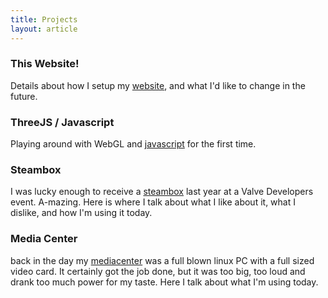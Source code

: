 ```yaml
---
title: Projects
layout: article
---
```


### This Website! ###
   [website]: /projects/website.html

Details about how I setup my [website], and what I'd like to change in the future.

### ThreeJS / Javascript ###
   [javascript]: /projects/javascript.html

Playing around with WebGL and [javascript] for the first time.

### Steambox ###
   [steambox]: /projects/steambox.html

I was lucky enough to receive a [steambox] last year at a Valve Developers event. A-mazing. Here is where I talk about what I like about it, what I dislike, and how I'm using it today.

### Media Center ###
   [mediacenter]: /projects/mediacenter.html

back in the day my [mediacenter] was a full blown linux PC with a full sized video card. It certainly got the job done, but it was too big, too loud and drank too much power for my taste. Here I talk about what I'm using today.
